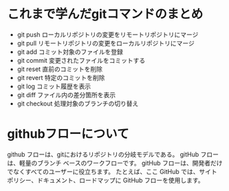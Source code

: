 # これまで学んだgitコマンドのまとめ
- git push
ローカルリポジトリの変更をリモートリポジトリにマージ  
- git pull
リモートリポジトリの変更をローカルリポジトリにマージ  
- git add
コミット対象のファイルを登録  
- git commit
変更されたファイルをコミットする  
- git reset
直前のコミットを削除  
- git revert
特定のコミットを削除  
- git log
コミット履歴を表示  
- git diff
ファイル内の差分箇所を表示  
- git checkout
処理対象のブランチの切り替え  

# githubフローについて
github フローは、gitにおけるリポジトリの分岐モデルである。
gitHub フローは、軽量のブランチ ベースのワークフローです。 
gitHub フローは、開発者だけでなくすべてのユーザーに役立ちます。 
たとえば、ここ GitHub では、サイト ポリシー、ドキュメント、ロードマップに GitHub フローを使用します。
